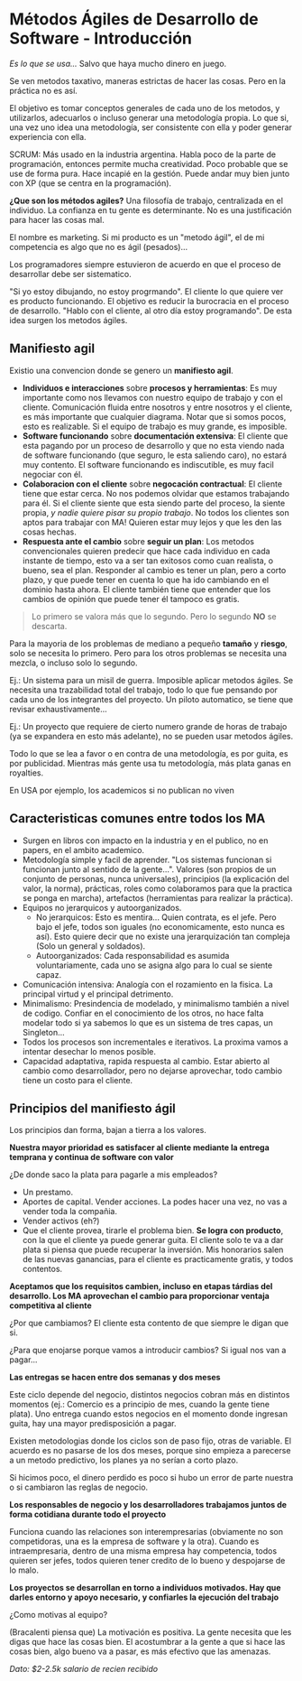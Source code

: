 Métodos Ágiles de Desarrollo de Software - Introducción
========================
*Es lo que se usa...* Salvo que haya mucho dinero en juego.

Se ven metodos taxativo, maneras estrictas de hacer las cosas. Pero en la práctica no es así.

El objetivo es tomar conceptos generales de cada uno de los metodos, y utilizarlos, adecuarlos o incluso generar una metodología propia. Lo que si, una vez uno idea una metodología, ser consistente con ella y poder generar experiencia con ella.

SCRUM: Más usado en la industria argentina. Habla poco de la parte de programación, entonces permite mucha creatividad. Poco probable que se use de forma pura. Hace incapié en la gestión. Puede andar muy bien junto con XP (que se centra en la programación).

**¿Que son los métodos agiles?** Una filosofía de trabajo, centralizada en el individuo. La confianza en tu gente es determinante. No es una justificación para hacer las cosas mal.

El nombre es marketing. Si mi producto es un "metodo ágil", el de mi competencia es algo que no es ágil (pesados)...

Los programadores siempre estuvieron de acuerdo en que el proceso de desarrollar debe ser sistematico.

"Si yo estoy dibujando, no estoy progrmando". El cliente lo que quiere ver es producto funcionando. El objetivo es reducir la burocracia en el proceso de desarrollo. "Hablo con el cliente, al otro día estoy programando". De esta idea surgen los metodos ágiles.

## Manifiesto agil

Existio una convencion donde se genero un **manifiesto agil**.

+ **Individuos e interacciones** sobre **procesos y herramientas**: Es muy importante como nos llevamos con nuestro equipo de trabajo y con el cliente. Comunicación fluida entre nosotros y entre nosotros y el cliente, es más importante que cualquier diagrama. Notar que si somos pocos, esto es realizable. Si el equipo de trabajo es muy grande, es imposible.
+ **Software funcionando** sobre **documentación extensiva**: El cliente que esta pagando por un proceso de desarrollo y que no esta viendo nada de software funcionando (que seguro, le esta saliendo caro), no estará muy contento. El software funcionando es indiscutible, es muy facil negociar con él.
+ **Colaboracion con el cliente** sobre **negocación contractual**: El cliente tiene que estar cerca. No nos podemos olvidar que estamos trabajando para él. Si el cliente siente que esta siendo parte del proceso, la siente propia, *y nadie quiere pisar su propio trabajo*. No todos los clientes son aptos para trabajar con MA! Quieren estar muy lejos y que les den las cosas hechas.
+ **Respuesta ante el cambio** sobre **seguir un plan**: Los metodos convencionales quieren predecir que hace cada individuo en cada instante de tiempo, esto va a ser tan exitosos como cuan realista, o bueno, sea el plan. Responder al cambio es tener un plan, pero a corto plazo, y que puede tener en cuenta lo que ha ido cambiando en el dominio hasta ahora. El cliente también tiene que entender que los cambios de opinión que puede tener él tampoco es gratis.

> Lo primero se valora más que lo segundo. Pero lo segundo **NO** se descarta.

Para la mayoria de los problemas de mediano a pequeño **tamaño** y **riesgo**, solo se necesita lo primero. Pero para los otros problemas se necesita una mezcla, o incluso solo lo segundo.

Ej.: Un sistema para un misil de guerra. Imposible aplicar metodos ágiles. Se necesita una trazabilidad total del trabajo, todo lo que fue pensando por cada uno de los integrantes del proyecto. Un piloto automatico, se tiene que revisar exhaustivamente...

Ej.: Un proyecto que requiere de cierto numero grande de horas de trabajo (ya se expandera en esto más adelante), no se pueden usar metodos ágiles.

Todo lo que se lea a favor o en contra de una metodología, es por guita, es por publicidad. Mientras más gente usa tu metodología, más plata ganas en royalties.

En USA por ejemplo, los academicos si no publican no viven

## Caracteristicas comunes entre todos los MA

+ Surgen en libros con impacto en la industria y en el publico, no en papers, en el ambito academico.
+ Metodología simple y facil de aprender. "Los sistemas funcionan si funcionan junto al sentido de la gente...". Valores (son propios de un conjunto de personas, nunca universales), principios (la explicación del valor, la norma), prácticas, roles como colaboramos para que la practica se ponga en marcha), artefactos (herramientas para realizar la práctica). 
+ Equipos no jerarquicos y autoorganizados.
    + No jerarquicos: Esto es mentira... Quien contrata, es el jefe. Pero bajo el jefe, todos son iguales (no economicamente, esto nunca es así). Esto quiere decir que no existe una jerarquización tan compleja (Solo un general y soldados).
    + Autoorganizados: Cada responsabilidad es asumida voluntariamente, cada uno se asigna algo para lo cual se siente capaz.
+ Comunicación intensiva: Analogía con el rozamiento en la fisica. La principal virtud y el principal detrimento.
+ Minimalismo: Presindencia de modelado, y minimalismo también a nivel de codigo. Confiar en el conocimiento de los otros, no hace falta modelar todo si ya sabemos lo que es un sistema de tres capas, un Singleton...
+ Todos los procesos son incrementales e iterativos. La proxima vamos a intentar desechar lo menos posible.
+ Capacidad adaptativa, rapida respuesta al cambio. Estar abierto al cambio como desarrollador, pero no dejarse aprovechar, todo cambio tiene un costo para el cliente.

## Principios del manifiesto ágil

Los principios dan forma, bajan a tierra a los valores.

**Nuestra mayor prioridad es satisfacer al cliente mediante la entrega temprana y continua de software con valor**

¿De donde saco la plata para pagarle a mis empleados?

+ Un prestamo.
+ Aportes de capital. Vender acciones. La podes hacer una vez, no vas a vender toda la compañia.
+ Vender activos (eh?)
+ Que el cliente provea, tirarle el problema bien. **Se logra con producto**, con la que el cliente ya puede generar guita. El cliente solo te va a dar plata si piensa que puede recuperar la inversión. Mis honorarios salen de las nuevas ganancias, para el cliente es practicamente gratis, y todos contentos.

**Aceptamos que los requisitos cambien, incluso en etapas tárdias del desarrollo. Los MA aprovechan el cambio para proporcionar ventaja competitiva al cliente**

¿Por que cambiamos? El cliente esta contento de que siempre le digan que si. 

¿Para que enojarse porque vamos a introducir cambios? Si igual nos van a pagar...

**Las entregas se hacen entre dos semanas y dos meses**

Este ciclo depende del negocio, distintos negocios cobran más en distintos momentos (ej.: Comercio es a principio de mes, cuando la gente tiene plata). Uno entrega cuando estos negocios en el momento donde ingresan guita, hay una mayor predisposición a pagar.

Existen metodologias donde los ciclos son de paso fijo, otras de variable. El acuerdo es no pasarse de los dos meses, porque sino empieza a parecerse a un metodo predictivo, los planes ya no serían a corto plazo.

Si hicimos poco, el dinero perdido es poco si hubo un error de parte nuestra o si cambiaron las reglas de negocio.

**Los responsables de negocio y los desarrolladores trabajamos juntos de forma cotidiana durante todo el proyecto**

Funciona cuando las relaciones son interempresarias (obviamente no son competidoras, una es la empresa de software y la otra). Cuando es intraempresaria, dentro de una misma empresa hay competencia, todos quieren ser jefes, todos quieren tener credito de lo bueno y despojarse de lo malo.

**Los proyectos se desarrollan en torno a individuos motivados. Hay que darles entorno y apoyo necesario, y confiarles la ejecución del trabajo**

¿Como motivas al equipo?

(Bracalenti piensa que) La motivación es positiva. La gente necesita que les digas que hace las cosas bien. El acostumbrar a la gente a que si hace las cosas bien, algo bueno va a pasar, es más efectivo que las amenazas.

*Dato: $2-2.5k salario de recien recibido*